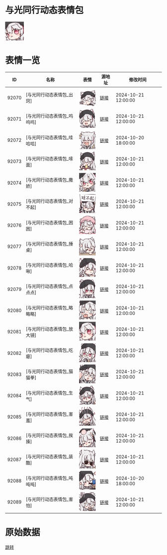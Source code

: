 # 与光同行动态表情包

<img src="./cover.png" height="60" alt="cover" />

# 表情一览

|ID|名称|表情|源地址|修改时间|
|----|----|----|----|----|
|92070|[与光同行动态表情包_出窍]|<img src="./pic/092070_%5B与光同行动态表情包_出窍%5D.gif" height="60" alt="出窍"/>|[链接](https://i0.hdslb.com/bfs/garb/569302ccfe02f2ce52069f8ede03ddedfd2c1127.gif)|2024-10-21 12:00:00|
|92071|[与光同行动态表情包_呜呜呜]|<img src="./pic/092071_%5B与光同行动态表情包_呜呜呜%5D.gif" height="60" alt="呜呜呜"/>|[链接](https://i0.hdslb.com/bfs/garb/0a0e5d17f869625d4e9909c205f00a80de7f9328.gif)|2024-10-21 12:00:00|
|92072|[与光同行动态表情包_哇哈哈]|<img src="./pic/092072_%5B与光同行动态表情包_哇哈哈%5D.gif" height="60" alt="哇哈哈"/>|[链接](https://i0.hdslb.com/bfs/garb/61cef0c928e31a2748c8e2e11b23528ebe7a0226.gif)|2024-10-20 18:00:00|
|92073|[与光同行动态表情包_嗦面]|<img src="./pic/092073_%5B与光同行动态表情包_嗦面%5D.gif" height="60" alt="嗦面"/>|[链接](https://i0.hdslb.com/bfs/garb/13757896726874fd8c9923d0875311e17ef828c5.gif)|2024-10-21 12:00:00|
|92074|[与光同行动态表情包_撒娇]|<img src="./pic/092074_%5B与光同行动态表情包_撒娇%5D.gif" height="60" alt="撒娇"/>|[链接](https://i0.hdslb.com/bfs/garb/2a2def4e0dd7ec1cee64f1b03cf795d08b1f702d.gif)|2024-10-21 12:00:00|
|92075|[与光同行动态表情包_对不起]|<img src="./pic/092075_%5B与光同行动态表情包_对不起%5D.gif" height="60" alt="对不起"/>|[链接](https://i0.hdslb.com/bfs/garb/e4d0df42ac603b9da00aa68ec3025e04fedaff6b.gif)|2024-10-21 12:00:00|
|92076|[与光同行动态表情包_困困]|<img src="./pic/092076_%5B与光同行动态表情包_困困%5D.gif" height="60" alt="困困"/>|[链接](https://i0.hdslb.com/bfs/garb/2382c7c91b924a54eb400fe63cb88bb52a4cd1d4.gif)|2024-10-21 12:00:00|
|92077|[与光同行动态表情包_捶桌]|<img src="./pic/092077_%5B与光同行动态表情包_捶桌%5D.gif" height="60" alt="捶桌"/>|[链接](https://i0.hdslb.com/bfs/garb/37ae416caa612b8b60d1eeeda74bea1cca73b5f5.gif)|2024-10-21 12:00:00|
|92078|[与光同行动态表情包_哈啾]|<img src="./pic/092078_%5B与光同行动态表情包_哈啾%5D.gif" height="60" alt="哈啾"/>|[链接](https://i0.hdslb.com/bfs/garb/0c6188e44c2bfe22dbf23e9d49e56795debe1594.gif)|2024-10-21 12:00:00|
|92079|[与光同行动态表情包_点点点]|<img src="./pic/092079_%5B与光同行动态表情包_点点点%5D.gif" height="60" alt="点点点"/>|[链接](https://i0.hdslb.com/bfs/garb/5e45fa89b56774750e71ccbd4d2a0cd4de495333.gif)|2024-10-21 12:00:00|
|92080|[与光同行动态表情包_略略略]|<img src="./pic/092080_%5B与光同行动态表情包_略略略%5D.gif" height="60" alt="略略略"/>|[链接](https://i0.hdslb.com/bfs/garb/74a1a0a3d10a3d77b0df1094f06e9dfdbeb902c0.gif)|2024-10-21 12:00:00|
|92081|[与光同行动态表情包_放大镜]|<img src="./pic/092081_%5B与光同行动态表情包_放大镜%5D.gif" height="60" alt="放大镜"/>|[链接](https://i0.hdslb.com/bfs/garb/2208a1202521cac31f4a07d46348ed03939c6afd.gif)|2024-10-21 12:00:00|
|92082|[与光同行动态表情包_吃瘪]|<img src="./pic/092082_%5B与光同行动态表情包_吃瘪%5D.gif" height="60" alt="吃瘪"/>|[链接](https://i0.hdslb.com/bfs/garb/abbc3394ebec7380e92383d37cc72e1ece7a19af.gif)|2024-10-21 12:00:00|
|92083|[与光同行动态表情包_猫猫拳]|<img src="./pic/092083_%5B与光同行动态表情包_猫猫拳%5D.gif" height="60" alt="猫猫拳"/>|[链接](https://i0.hdslb.com/bfs/garb/5ffea2dab75314dfd01924f227764bec2422ce14.gif)|2024-10-21 12:00:00|
|92084|[与光同行动态表情包_生气]|<img src="./pic/092084_%5B与光同行动态表情包_生气%5D.gif" height="60" alt="生气"/>|[链接](https://i0.hdslb.com/bfs/garb/4f62a0651b5b88940a49e71520ce67678e990763.gif)|2024-10-21 12:00:00|
|92085|[与光同行动态表情包_害羞]|<img src="./pic/092085_%5B与光同行动态表情包_害羞%5D.gif" height="60" alt="害羞"/>|[链接](https://i0.hdslb.com/bfs/garb/583f45fc0f2d0a21fac44269d6fb9801ac790f74.gif)|2024-10-21 12:00:00|
|92086|[与光同行动态表情包_挨揍]|<img src="./pic/092086_%5B与光同行动态表情包_挨揍%5D.gif" height="60" alt="挨揍"/>|[链接](https://i0.hdslb.com/bfs/garb/1951743e1a6ac625dd462efdbe6020e4273c6c8c.gif)|2024-10-21 12:00:00|
|92087|[与光同行动态表情包_装酷]|<img src="./pic/092087_%5B与光同行动态表情包_装酷%5D.gif" height="60" alt="装酷"/>|[链接](https://i0.hdslb.com/bfs/garb/cdee146515c36282b160df0bf350e23efdf3125d.gif)|2024-10-21 12:00:00|
|92088|[与光同行动态表情包_吨吨吨]|<img src="./pic/092088_%5B与光同行动态表情包_吨吨吨%5D.gif" height="60" alt="吨吨吨"/>|[链接](https://i0.hdslb.com/bfs/garb/26293f1aebbead32ff34aad6c43a2340c164521c.gif)|2024-10-20 18:00:00|
|92089|[与光同行动态表情包_害怕]|<img src="./pic/092089_%5B与光同行动态表情包_害怕%5D.gif" height="60" alt="害怕"/>|[链接](https://i0.hdslb.com/bfs/garb/834207145f2f13147ac3316709bfecb14644b10a.gif)|2024-10-21 12:00:00|

# 原始数据

[跳转](./raw.json)

